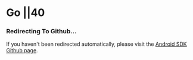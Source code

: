 # Go ||40

### Redirecting To Github...

<script>window.open('https://github.com/kinecosystem/kin-go', "_blank") || window.location.replace('https://github.com/kinecosystem/kin-go');</script>

If you haven't been redirected automatically, please visit the [Android SDK Github page](https://github.com/kinecosystem/kin-go).
